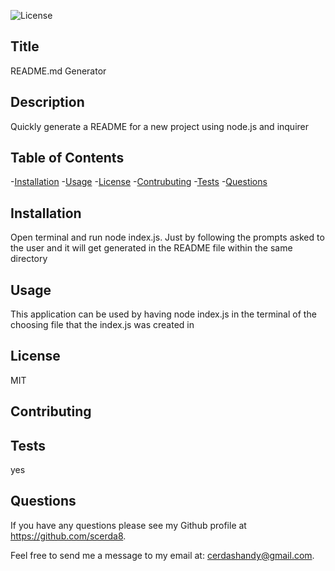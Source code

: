 
 ![License](https://img.shields.io/badge/License-MIT-purple.svg)

  ## Title
  README.md Generator

  ## Description 
  Quickly generate a README for a new project using node.js and inquirer

  ## Table of Contents
  -[Installation](#installation)
  -[Usage](#usage)
  -[License](#license)
  -[Contrubuting](#contributing)
  -[Tests](#tests)
  -[Questions](#questions)

  ## Installation
  Open terminal and run node index.js. Just by following the prompts asked to the user and it will get generated in the README file within the same directory

  ## Usage
  This application can be used by having node index.js in the terminal of the choosing file that the index.js was created in 

  ## License
  MIT

  ## Contributing
  

  ## Tests
  yes
  
  ## Questions
  If you have any questions please see my Github profile at https://github.com/scerda8.
  
  Feel free to send me a message to my email at: cerdashandy@gmail.com.
    
